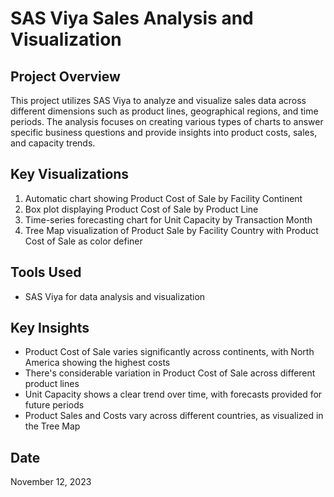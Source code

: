 # SAS Viya Sales Analysis and Visualization

## Project Overview

This project utilizes SAS Viya to analyze and visualize sales data across different dimensions such as product lines, geographical regions, and time periods. The analysis focuses on creating various types of charts to answer specific business questions and provide insights into product costs, sales, and capacity trends.

## Key Visualizations

1. Automatic chart showing Product Cost of Sale by Facility Continent
2. Box plot displaying Product Cost of Sale by Product Line
3. Time-series forecasting chart for Unit Capacity by Transaction Month
4. Tree Map visualization of Product Sale by Facility Country with Product Cost of Sale as color definer

## Tools Used

- SAS Viya for data analysis and visualization

## Key Insights

- Product Cost of Sale varies significantly across continents, with North America showing the highest costs
- There's considerable variation in Product Cost of Sale across different product lines
- Unit Capacity shows a clear trend over time, with forecasts provided for future periods
- Product Sales and Costs vary across different countries, as visualized in the Tree Map


## Date

November 12, 2023


